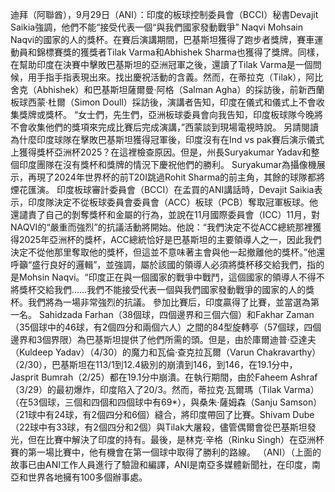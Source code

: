 迪拜（阿聯酋），9月29日（ANI）：印度的板球控制委員會（BCCI）秘書Devajit Saikia強調，他們不能“接受代表一個“與我們國家發動戰爭” Naqvi Mohsain Naqvi的國家的人的獎杯。在賽后演講期間，巴基斯坦獲得了跑步者獎牌，賽車運動員和錦標賽獎的獲獎者Tilak Varma和Abhishek Sharma也獲得了獎牌。同樣，在幫助印度在決賽中擊敗巴基斯坦的亞洲冠軍之後，還讀了Tilak Varma是一個問候，用手指手指表現出來。找出慶祝活動的含義。然而，在蒂拉克（Tilak），阿比舍克（Abhishek）和巴基斯坦薩爾曼·阿格（Salman Agha）的採訪後，前新西蘭板球西蒙·杜爾（Simon Doull）採訪後，演講者告知，印度在儀式和儀式上不會收集獎牌或獎杯。 “女士們，先生們，亞洲板球委員會向我告知，印度板球隊今晚將不會收集他們的獎項來完成比賽后完成演講，”西蒙談到現場電視時說。 另請閱讀為什麼印度球隊在擊敗巴基斯坦獲得冠軍後，印度沒有在Ind vs pak賽后演示儀式上獲得獎杯亞洲杯2025？在這裡檢查原因。但是，州長Suryakumar Yadav和整個印度團隊在沒有獎杯和獎牌的情況下慶祝他們的勝利。 Suryakumar為攝像機展示，再現了2024年世界杯的前T20I跳過Rohit Sharma的前主角，其餘的球隊都將煙花匯演。 印度板球審計委員會（BCCI）在孟買的ANI講話時，Devajit Saikia表示，印度隊決定不從板球委員會委員會（ACC）板球（PCB）奪取冠軍板球。他還譴責了自己的剝奪獎杯和金屬的行為，並說在11月國際委員會（ICC）11月，對NAQVI的“嚴重而強烈”的抗議活動將開始。他說：“我們決定不從ACC總統那裡獲得2025年亞洲杯的獎杯，ACC總統恰好是巴基斯坦的主要領導人之一，因此我們決定不從他那里奪取他的獎杯，但這並不意味著主會與他一起撤離他的獎杯。”他還呼籲“盛行良好的邏輯”，並強調，屬於該國的領導人必須將獎杯移交給我們，指的是Mohsin Naqvi。“印度正在與一個國家的戰爭中戰鬥，這個國家的領導人不得不將獎杯交給我們……我們不能接受代表一個與我們國家發動戰爭的國家的人的獎杯。我們將為一場非常強烈的抗議。 參加比賽后，印度贏得了比賽，並當選為第一名。 Sahidzada Farhan（38個球，四個邊界和三個六個）和Fakhar Zaman（35個球中的46球，有2個四分和兩個六人）之間的84型旋轉亭（57個球，四個邊界和3個界限）為巴基斯坦提供了他們所需的頭。但是，由於庫爾迪普·亞達夫（Kuldeep Yadav）（4/30）的魔力和瓦倫·查克拉瓦爾（Varun Chakravarthy）（2/30），巴基斯坦在113/1到12.4級別的崩潰到146，到146，在19.1分中，Jasprit Bumrah（2/25）都在19.1分中崩潰。在執行期間，由於Faheem Ashraf（3/29）的最初爆炸，印度陷入了20/3。然而，蒂拉克·瓦爾瑪（Tilak Varma）（在53個球，三個和四個和四個球中有69*），與桑朱·薩姆森（Sanju Samson）（21球中有24球，有2個四分和6個）縫合，將印度帶回了比賽。Shivam Dube（22球中有33球，有2個四分和2個）與Tilak大屠殺，儘管偶爾會從巴基斯坦發光，但在比賽中解決了印度的持有。最後，是林克·辛格（Rinku Singh）在亞洲杯賽的第一場比賽中，他有機會在第一個球中取得了勝利的路線。 （ANI）（上面的故事已由ANI工作人員進行了驗證和編譯，ANI是南亞多媒體新聞社，在印度，南亞和世界各地擁有100多個辦事處。